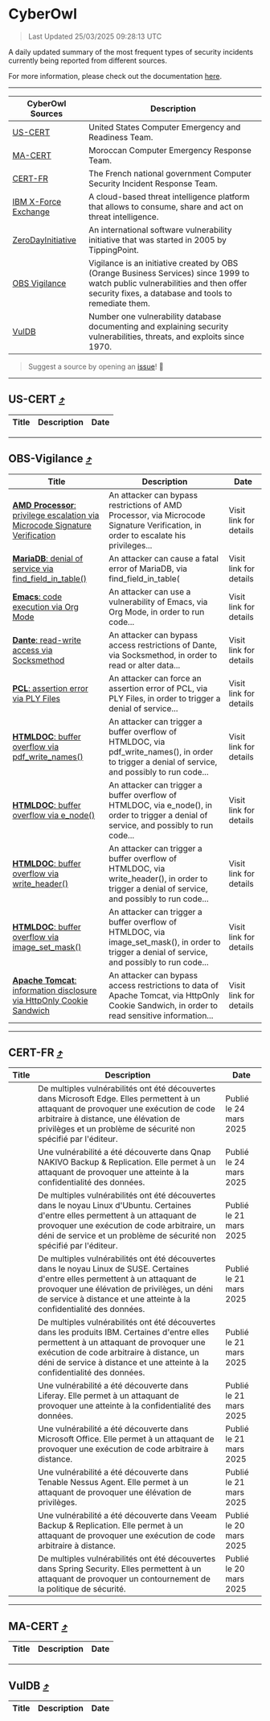 
 <div id='top'></div>

# CyberOwl

 > Last Updated 25/03/2025 09:28:13 UTC
 
 A daily updated summary of the most frequent types of security incidents currently being reported from different sources.
 
 For more information, please check out the documentation [here](./docs/README.md).
 
 ---
 |CyberOwl Sources|Description|
 |---|---|
 |[US-CERT](#us-cert-arrow_heading_up)|United States Computer Emergency and Readiness Team.|
 |[MA-CERT](#ma-cert-arrow_heading_up)|Moroccan Computer Emergency Response Team.|
 |[CERT-FR](#cert-fr-arrow_heading_up)|The French national government Computer Security Incident Response Team.|
 |[IBM X-Force Exchange](#ibmcloud-arrow_heading_up)|A cloud-based threat intelligence platform that allows to consume, share and act on threat intelligence.|
 |[ZeroDayInitiative](#zerodayinitiative-arrow_heading_up)|An international software vulnerability initiative that was started in 2005 by TippingPoint.|
 |[OBS Vigilance](#obs-vigilance-arrow_heading_up)|Vigilance is an initiative created by OBS (Orange Business Services) since 1999 to watch public vulnerabilities and then offer security fixes, a database and tools to remediate them.|
 |[VulDB](#vuldb-arrow_heading_up)|Number one vulnerability database documenting and explaining security vulnerabilities, threats, and exploits since 1970.|
 
 > Suggest a source by opening an [issue](https://github.com/karimhabush/cyberowl/issues)! :raised_hands:
 ---

## US-CERT [:arrow_heading_up:](#cyberowl)

 |Title|Description|Date|
 |---|---|---|
 
 ---

## OBS-Vigilance [:arrow_heading_up:](#cyberowl)

 |Title|Description|Date|
 |---|---|---|
 |[<a href="https://vigilance.fr/vulnerability/AMD-Processor-privilege-escalation-via-Microcode-Signature-Verification-46546" class="noirorange"><b>AMD Processor</b>: privilege escalation via Microcode Signature Verification</a>](https://vigilance.fr/vulnerability/AMD-Processor-privilege-escalation-via-Microcode-Signature-Verification-46546)|An attacker can bypass restrictions of AMD Processor, via Microcode Signature Verification, in order to escalate his privileges...|Visit link for details|
 |[<a href="https://vigilance.fr/vulnerability/MariaDB-denial-of-service-via-find-field-in-table-46544" class="noirorange"><b>MariaDB</b>: denial of service via find_field_in_table(<wbr>)</wbr></a>](https://vigilance.fr/vulnerability/MariaDB-denial-of-service-via-find-field-in-table-46544)|An attacker can cause a fatal error of MariaDB, via find_field_in_table(|Visit link for details|
 |[<a href="https://vigilance.fr/vulnerability/Emacs-code-execution-via-Org-Mode-44572" class="noirorange"><b>Emacs</b>: code execution via Org Mode</a>](https://vigilance.fr/vulnerability/Emacs-code-execution-via-Org-Mode-44572)|An attacker can use a vulnerability of Emacs, via Org Mode, in order to run code...|Visit link for details|
 |[<a href="https://vigilance.fr/vulnerability/Dante-read-write-access-via-Socksmethod-46190" class="noirorange"><b>Dante</b>: read-write access via Socksmethod</a>](https://vigilance.fr/vulnerability/Dante-read-write-access-via-Socksmethod-46190)|An attacker can bypass access restrictions of Dante, via Socksmethod, in order to read or alter data...|Visit link for details|
 |[<a href="https://vigilance.fr/vulnerability/PCL-assertion-error-via-PLY-Files-46189" class="noirorange"><b>PCL</b>: assertion error via PLY Files</a>](https://vigilance.fr/vulnerability/PCL-assertion-error-via-PLY-Files-46189)|An attacker can force an assertion error of PCL, via PLY Files, in order to trigger a denial of service...|Visit link for details|
 |[<a href="https://vigilance.fr/vulnerability/HTMLDOC-buffer-overflow-via-pdf-write-names-46188" class="noirorange"><b>HTMLDOC</b>: buffer overflow via pdf_write_names()</a>](https://vigilance.fr/vulnerability/HTMLDOC-buffer-overflow-via-pdf-write-names-46188)|An attacker can trigger a buffer overflow of HTMLDOC, via pdf_write_names(), in order to trigger a denial of service, and possibly to run code...|Visit link for details|
 |[<a href="https://vigilance.fr/vulnerability/HTMLDOC-buffer-overflow-via-e-node-46187" class="noirorange"><b>HTMLDOC</b>: buffer overflow via e_node()</a>](https://vigilance.fr/vulnerability/HTMLDOC-buffer-overflow-via-e-node-46187)|An attacker can trigger a buffer overflow of HTMLDOC, via e_node(), in order to trigger a denial of service, and possibly to run code...|Visit link for details|
 |[<a href="https://vigilance.fr/vulnerability/HTMLDOC-buffer-overflow-via-write-header-46186" class="noirorange"><b>HTMLDOC</b>: buffer overflow via write_header()</a>](https://vigilance.fr/vulnerability/HTMLDOC-buffer-overflow-via-write-header-46186)|An attacker can trigger a buffer overflow of HTMLDOC, via write_header(), in order to trigger a denial of service, and possibly to run code...|Visit link for details|
 |[<a href="https://vigilance.fr/vulnerability/HTMLDOC-buffer-overflow-via-image-set-mask-46185" class="noirorange"><b>HTMLDOC</b>: buffer overflow via image_set_mask()</a>](https://vigilance.fr/vulnerability/HTMLDOC-buffer-overflow-via-image-set-mask-46185)|An attacker can trigger a buffer overflow of HTMLDOC, via image_set_mask(), in order to trigger a denial of service, and possibly to run code...|Visit link for details|
 |[<a href="https://vigilance.fr/vulnerability/Apache-Tomcat-information-disclosure-via-HttpOnly-Cookie-Sandwich-46182" class="noirorange"><b>Apache Tomcat</b>: information disclosure via HttpOnly Cookie Sandwich</a>](https://vigilance.fr/vulnerability/Apache-Tomcat-information-disclosure-via-HttpOnly-Cookie-Sandwich-46182)|An attacker can bypass access restrictions to data of Apache Tomcat, via HttpOnly Cookie Sandwich, in order to read sensitive information...|Visit link for details|
 
 ---

## CERT-FR [:arrow_heading_up:](#cyberowl)

 |Title|Description|Date|
 |---|---|---|
 |[](https://www.cert.ssi.gouv.fr/avis/CERTFR-2025-AVI-0237/)|De multiples vulnérabilités ont été découvertes dans Microsoft Edge. Elles permettent à un attaquant de provoquer une exécution de code arbitraire à distance, une élévation de privilèges et un problème de sécurité non spécifié par l'éditeur.|Publié le 24 mars 2025|
 |[](https://www.cert.ssi.gouv.fr/avis/CERTFR-2025-AVI-0236/)|Une vulnérabilité a été découverte dans Qnap NAKIVO Backup & Replication. Elle permet à un attaquant de provoquer une atteinte à la confidentialité des données.|Publié le 24 mars 2025|
 |[](https://www.cert.ssi.gouv.fr/avis/CERTFR-2025-AVI-0235/)|De multiples vulnérabilités ont été découvertes dans le noyau Linux d'Ubuntu. Certaines d'entre elles permettent à un attaquant de provoquer une exécution de code arbitraire, un déni de service et un problème de sécurité non spécifié par l'éditeur.|Publié le 21 mars 2025|
 |[](https://www.cert.ssi.gouv.fr/avis/CERTFR-2025-AVI-0234/)|De multiples vulnérabilités ont été découvertes dans le noyau Linux de SUSE. Certaines d'entre elles permettent à un attaquant de provoquer une élévation de privilèges, un déni de service à distance et une atteinte à la confidentialité des données.|Publié le 21 mars 2025|
 |[](https://www.cert.ssi.gouv.fr/avis/CERTFR-2025-AVI-0233/)|De multiples vulnérabilités ont été découvertes dans les produits IBM. Certaines d'entre elles permettent à un attaquant de provoquer une exécution de code arbitraire à distance, un déni de service à distance et une atteinte à la confidentialité des données.|Publié le 21 mars 2025|
 |[](https://www.cert.ssi.gouv.fr/avis/CERTFR-2025-AVI-0232/)|Une vulnérabilité a été découverte dans Liferay. Elle permet à un attaquant de provoquer une atteinte à la confidentialité des données.|Publié le 21 mars 2025|
 |[](https://www.cert.ssi.gouv.fr/avis/CERTFR-2025-AVI-0231/)|Une vulnérabilité a été découverte dans Microsoft Office. Elle permet à un attaquant de provoquer une exécution de code arbitraire à distance.|Publié le 21 mars 2025|
 |[](https://www.cert.ssi.gouv.fr/avis/CERTFR-2025-AVI-0230/)|Une vulnérabilité a été découverte dans Tenable Nessus Agent. Elle permet à un attaquant de provoquer une élévation de privilèges.|Publié le 21 mars 2025|
 |[](https://www.cert.ssi.gouv.fr/avis/CERTFR-2025-AVI-0229/)|Une vulnérabilité a été découverte dans Veeam Backup & Replication. Elle permet à un attaquant de provoquer une exécution de code arbitraire à distance.|Publié le 20 mars 2025|
 |[](https://www.cert.ssi.gouv.fr/avis/CERTFR-2025-AVI-0228/)|De multiples vulnérabilités ont été découvertes dans Spring Security. Elles permettent à un attaquant de provoquer un contournement de la politique de sécurité.|Publié le 20 mars 2025|
 
 ---

## MA-CERT [:arrow_heading_up:](#cyberowl)

 |Title|Description|Date|
 |---|---|---|
 
 ---

## VulDB [:arrow_heading_up:](#cyberowl)

 |Title|Description|Date|
 |---|---|---|
 